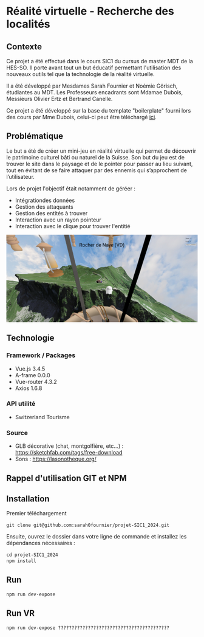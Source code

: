 # Réalité virtuelle - Recherche des localités
## Contexte
Ce projet a été effectué dans le cours SIC1 du cursus de master MDT de la HES-SO. Il porte avant tout un but éducatif permettant l'utilisation des nouveaux outils tel que la technologie de la réalité virtuelle.

Il a été développé par Mesdames Sarah Fournier et Noémie Görisch, étudiantes au MDT.
Les Professeurs encadrants sont Mdamae Dubois, Messieurs Olivier Ertz et Bertrand Canelle. 

Ce projet a été développé sur la base du template "boilerplate" fourni lors des cours par Mme Dubois, celui-ci peut être téléchargé [ici](https://github.com/Meryl-D/a-frame-vite-vue-boilerplate/tree/main).

## Problématique
Le but a été de créer un mini-jeu en réalité virtuelle qui permet de découvrir le patrimoine culturel bâti ou naturel de la Suisse. 
Son but du jeu est de trouver le site dans le paysage et de le pointer pour passer au lieu suivant, tout en évitant de se faire attaquer par des ennemis qui s’approchent de l’utilisateur. 

Lors de projet l'objectif était notamment de géréer :
- Intégrationdes données
- Gestion des attaquants
- Gestion des entités à trouver
- Interaction avec un rayon pointeur
- Interaction avec le clique pour trouver l'entitié

<p align="center">
    <img src="./Naye.PNG" alt="Exemple Rocher Naye" scale="0.3" align="center"/>
</p>

## Technologie
### Framework / Packages
- Vue.js 3.4.5
- A-frame 0.0.0
- Vue-router 4.3.2
- Axios 1.6.8

### API utilité 
- Switzerland Tourisme

### Source 
- GLB décorative (chat, montgolfière, etc...) : https://sketchfab.com/tags/free-download
- Sons : https://lasonotheque.org/

## Rappel d'utilisation GIT et NPM
## Installation
Premier téléchargement 
```
git clone git@github.com:sarah0fournier/projet-SIC1_2024.git
```
Ensuite, ouvrez le dossier dans votre ligne de commande et installez les dépendances nécessaires :
```
cd projet-SIC1_2024
npm install
```
## Run
```
npm run dev-expose
```
## Run VR
```
npm run dev-expose ?????????????????????????????????????????
```




